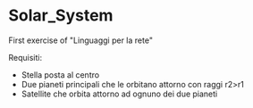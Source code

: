 # Solar_System
First exercise of "Linguaggi per la rete"


Requisiti:

- Stella posta al centro
- Due pianeti principali che le orbitano attorno con raggi r2>r1
- Satellite che orbita attorno ad ognuno dei due pianeti